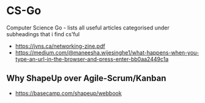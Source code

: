 # CS-Go
Computer Science Go - lists all useful articles categorised under subheadings that i find cs'ful 

* https://jvns.ca/networking-zine.pdf
* https://medium.com/@maneesha.wijesinghe1/what-happens-when-you-type-an-url-in-the-browser-and-press-enter-bb0aa2449c1a

## Why ShapeUp over Agile-Scrum/Kanban
* https://basecamp.com/shapeup/webbook
